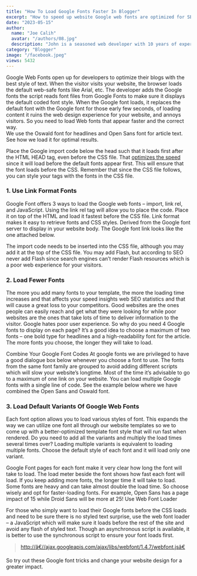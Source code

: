 ```yaml
---
title: "How To Load Google Fonts Faster In Blogger"
excerpt: "How to speed up website Google web fonts are optimized for SEO. Learn How To Load Google Web Fonts Faster In Blogger with steps."
date: "2023-05-15"
author:
  name: "Joe Calih"
  avatar: "/authors/08.jpg"
  description: "John is a seasoned web developer with 10 years of experience in React and Next.js."
category: "Blogger"
image: "/facebook.jpeg"
views: 5432
---
```




Google Web Fonts open up for developers to optimize their blogs with the best style of text. When the visitor visits your website, the browser loads the default web-safe fonts like Arial, etc. The developer adds the Google fonts the script reads font files from Google Fonts to make sure it displays the default coded font style. When the Google font loads, it replaces the default font with the Google font for those early few seconds, of loading content it ruins the web design experience for your website, and annoys visitors. So you need to load Web fonts that appear faster and the correct way.  
We use the Oswald font for headlines and Open Sans font for article text. See how we load it for optimal results.

Place the Google import code below the head such that it loads first after the HTML HEAD tag, even before the CSS file. That [optimizes the speed](https://joecalih.co.ke/image-seo-optimization-in-blogger/) since it will load before the default fonts appear first. This will ensure that the font loads before the CSS. Remember that since the CSS file follows, you can style your tags with the fonts in the CSS file.

### 1. Use Link Format Fonts  

Google Font offers 3 ways to load the Google web fonts – import, link rel, and JavaScript. Using the link rel tag will allow you to place the code. Place it on top of the HTML and load it fastest before the CSS file. Link format makes it easy to retrieve fonts and CSS styles. Derived from the Google font server to display in your website body. The Google font link looks like the one attached below.

> <link href=’http://fonts.googleapis.com/css?family=Open+Sans’ rel=’stylesheet’ type=’text/css’>

The import code needs to be inserted into the CSS file, although you may add it at the top of the CSS file. You may add Flash, but according to SEO never add Flash since search engines can’t render Flash resources which is a poor web experience for your visitors.

### 2. Load Fewer Fonts

The more you add many fonts to your template, the more the loading time increases and that affects your speed insights web SEO statistics and that will cause a great loss to your competitors. Good websites are the ones people can easily reach and get what they were looking for while poor websites are the ones that take lots of time to deliver information to the visitor. Google hates poor user experience. So why do you need 4 Google fonts to display on each page? It’s a good idea to choose a maximum of two fonts – one bold type for headlines and a high-readability font for the article. The more fonts you choose, the longer they will take to load.

Combine Your Google Font Codes At google fonts we are privileged to have a good dialogue box below whenever you choose a font to use. The fonts from the same font family are grouped to avoid adding different scripts which will slow your website’s longtime. Most of the time it’s advisable to go to a maximum of one link on your website. You can load multiple Google fonts with a single line of code. See the example below where we have combined the Open Sans and Oswald font.

> <link href=’http://fonts.googleapis.com/css?family=Open+Sans|Oswald’ rel=’stylesheet’ type=’text/css’>

### 3. Load Default Variants Of Google Web Fonts

Each font option allows you to load various styles of font. This expands the way we can utilize one font all through our website templates so we to come up with a better-optimized template font style that will run fast when rendered. Do you need to add all the variants and multiply the load times several times over? Loading multiple variants is equivalent to loading multiple fonts. Choose the default style of each font and it will load only one variant.

Google Font pages for each font make it very clear how long the font will take to load. The load meter beside the font shows how fast each font will load. If you keep adding more fonts, the longer time it will take to load. Some fonts are heavy and can take almost double the load time. So choose wisely and opt for faster-loading fonts. For example, Open Sans has a page impact of 15 while Droid Sans will be more at 25! Use Web Font Loader

For those who simply want to load their Google fonts before the CSS loads and need to be sure there is no styled text surprise, use the web font loader – a JavaScript which will make sure it loads before the rest of the site and avoid any flash of styled text. Though an asynchronous script is available, it is better to use the synchronous script to ensure your font loads first.

> [http://â€//ajax.googleapis.com/ajax/libs/webfont/1.4.7/webfont.jsâ€](http://â€//ajax.googleapis.com/ajax/libs/webfont/1.4.7/webfont.jsâ€)  
> <script>  
> WebFont.load({  
> google: {  
> families: [‘Open Sans’, ‘Oswald’]  
> }  
> });  
> </script>

So try out these Google font tricks and change your website design for a greater impact.

